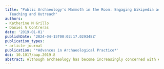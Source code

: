 ```yaml
---
title: "Public Archaeology's Mammoth in the Room: Engaging Wikipedia as a Tool for
  Teaching and Outreach"
authors:
- Katherine M Grillo
- Daniel A Contreras
date: '2019-01-01'
publishDate: '2024-04-15T00:02:17.029348Z'
publication_types:
- article-journal
publication: '*Advances in Archaeological Practice*'
doi: 10.1017/aap.2019.8
abstract: Although archaeology has become increasingly concerned with engaging diverse publics, and has embraced the internet as a means of facilitating such engagement, attitudes towards Wikipedia have—understandably—been more ambivalent. Nevertheless, we argue here, Wikipedia’s popularity and reach mean that archaeologists should actively engage with the website by adding and improving archaeological content. One way to do this is in the classroom. This paper provides a detailed how-to for instructors interested in having students create new Wikipedia content. We provide a case study in Wikipedia engagement from an advanced undergraduate course on African Archaeology, assess a program (Wiki Education) designed to help, and suggest further avenues for future outreach. We conclude that Wikipedia’s utopian mission aligns with many of the goals of public archaeology, and argue that archaeology has much to gain by engaging with—rather than ignoring or even shunning—Wikipedia.
---
```

